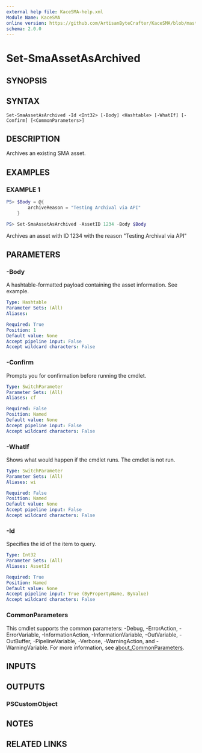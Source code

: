 ```yaml
---
external help file: KaceSMA-help.xml
Module Name: KaceSMA
online version: https://github.com/ArtisanByteCrafter/KaceSMA/blob/master/docs/Set-SmaAssetAsArchived.md
schema: 2.0.0
---
```


# Set-SmaAssetAsArchived

## SYNOPSIS

## SYNTAX

```
Set-SmaAssetAsArchived -Id <Int32> [-Body] <Hashtable> [-WhatIf] [-Confirm] [<CommonParameters>]
```

## DESCRIPTION
Archives an existing SMA asset.

## EXAMPLES

### EXAMPLE 1
```powershell
PS> $Body = @{
        archiveReason = "Testing Archival via API"
    }

PS> Set-SmaAssetAsArchived -AssetID 1234 -Body $Body
```

Archives an asset with ID 1234 with the reason "Testing Archival via API"

## PARAMETERS

### -Body
A hashtable-formatted payload containing the asset information.
See example.

```yaml
Type: Hashtable
Parameter Sets: (All)
Aliases:

Required: True
Position: 1
Default value: None
Accept pipeline input: False
Accept wildcard characters: False
```

### -Confirm
Prompts you for confirmation before running the cmdlet.

```yaml
Type: SwitchParameter
Parameter Sets: (All)
Aliases: cf

Required: False
Position: Named
Default value: None
Accept pipeline input: False
Accept wildcard characters: False
```

### -WhatIf
Shows what would happen if the cmdlet runs.
The cmdlet is not run.

```yaml
Type: SwitchParameter
Parameter Sets: (All)
Aliases: wi

Required: False
Position: Named
Default value: None
Accept pipeline input: False
Accept wildcard characters: False
```

### -Id
Specifies the id of the item to query.

```yaml
Type: Int32
Parameter Sets: (All)
Aliases: AssetId

Required: True
Position: Named
Default value: None
Accept pipeline input: True (ByPropertyName, ByValue)
Accept wildcard characters: False
```

### CommonParameters
This cmdlet supports the common parameters: -Debug, -ErrorAction, -ErrorVariable, -InformationAction, -InformationVariable, -OutVariable, -OutBuffer, -PipelineVariable, -Verbose, -WarningAction, and -WarningVariable. For more information, see [about_CommonParameters](http://go.microsoft.com/fwlink/?LinkID=113216).

## INPUTS

## OUTPUTS

### PSCustomObject
## NOTES

## RELATED LINKS
